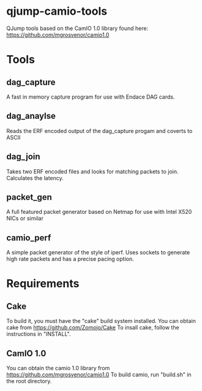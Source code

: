 qjump-camio-tools
===================

QJump tools based on the CamIO 1.0 library found here: https://github.com/mgrosvenor/camio1.0

Tools
=====

dag_capture
-----------
A fast in memory capture program for use with Endace DAG cards. 


dag_anaylse
-----------
Reads the ERF encoded output of the dag_capture progam and coverts to ASCII

dag_join
--------
Takes two ERF encoded files and looks for matching packets to join. Calculates the latency. 


packet_gen
----------
A full featured packet generator based on Netmap for use with Intel X520 NICs or similar

camio_perf
----------
A simple packet generator of the style of iperf. Uses sockets to generate high rate packets and has a precise pacing option. 


Requirements
============

Cake
-----
To build it, you must have the "cake" build system installed. 
You can obtain cake from https://github.com/Zomojo/Cake
To insall cake, follow the instructions in "INSTALL".

CamIO 1.0
---------
You can obtain the camio 1.0 library from 
https://github.com/mgrosvenor/camio1.0
To build camio, run "build.sh" in the root directory.




